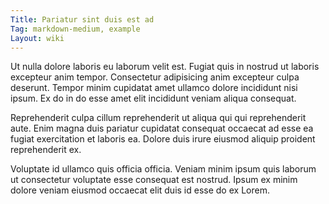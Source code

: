 ```yaml
---
Title: Pariatur sint duis est ad
Tag: markdown-medium, example
Layout: wiki
---
```

Ut nulla dolore laboris eu laborum velit est. Fugiat quis in nostrud ut laboris excepteur anim tempor. Consectetur adipisicing anim excepteur culpa deserunt. Tempor minim cupidatat amet ullamco dolore incididunt nisi ipsum. Ex do in do esse amet elit incididunt veniam aliqua consequat.

Reprehenderit culpa cillum reprehenderit ut aliqua qui qui reprehenderit aute. Enim magna duis pariatur cupidatat consequat occaecat ad esse ea fugiat exercitation et laboris ea. Dolore duis irure eiusmod aliquip proident reprehenderit ex.

Voluptate id ullamco quis officia officia. Veniam minim ipsum quis laborum ut consectetur voluptate esse consequat est nostrud. Ipsum ex minim dolore veniam eiusmod occaecat elit duis id esse do ex Lorem.